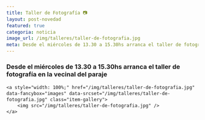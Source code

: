 ```yaml
---
title: Taller de Fotografía 📷
layout: post-novedad
featured: true
categoria: noticia
image_url: /img/talleres/taller-de-fotografia.jpg
meta: Desde el miércoles de 13.30 a 15.30hs arranca el taller de fotografía en la vecinal del paraje
--- 
```



<h3>Desde el miércoles de 13.30 a 15.30hs arranca el taller de fotografía en la vecinal del paraje</h3>

<div style="position: relative;">
	<div class="gallery col-3">

	<a style="width: 100%;" href="/img/talleres/taller-de-fotografia.jpg" data-fancybox="images" data-srcset="/img/talleres/taller-de-fotografia.jpg" class="item-gallery">
		<img src="/img/talleres/taller-de-fotografia.jpg" />
	</a>

</div>
</div>

